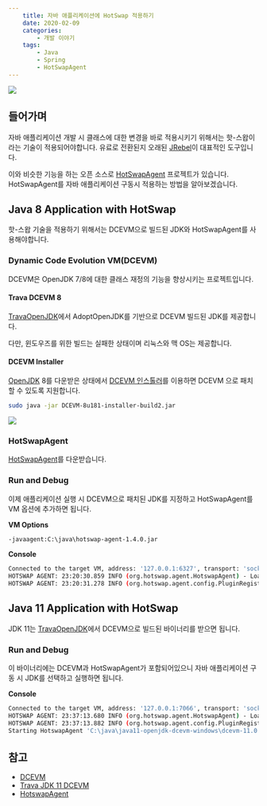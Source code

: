 ```yaml
---
    title: 자바 애플리케이션에 HotSwap 적용하기
    date: 2020-02-09
    categories:
        - 개발 이야기
    tags:
        - Java
        - Spring
        - HotSwapAgent
---
```


![](/images/2020/hot-swap.png)

## 들어가며
자바 애플리케이션 개발 시 클래스에 대한 변경을 바로 적용시키기 위해서는 핫-스왑이라는 기술이 적용되어야합니다. 유료로 전환된지 오래된 [JRebel](https://www.jrebel.com/products/jrebel)이 대표적인 도구입니다.

이와 비슷한 기능을 하는 오픈 소스로 [HotSwapAgent](https://github.com/HotswapProjects/HotswapAgent) 프로젝트가 있습니다. HotSwapAgent를 자바 애플리케이션 구동시 적용하는 방법을 알아보겠습니다.

## Java 8 Application with HotSwap  
핫-스왑 기술을 적용하기 위해서는 DCEVM으로 빌드된 JDK와 HotSwapAgent를 사용해야합니다.

### Dynamic Code Evolution VM(DCEVM)  
DCEVM은 OpenJDK 7/8에 대한 클래스 재정의 기능을 향상시키는 프로젝트입니다.

#### Trava DCEVM 8
[TravaOpenJDK](https://github.com/TravaOpenJDK/trava-jdk-8-dcevm)에서 AdoptOpenJDK를 기반으로 DCEVM 빌드된 JDK를 제공합니다.

다만, 윈도우즈를 위한 빌드는 실패한 상태이며 리눅스와 맥 OS는 제공합니다.

#### DCEVM Installer
[OpenJDK](https://github.com/ojdkbuild/ojdkbuild) 8를 다운받은 상태에서 [DCEVM 인스톨러](https://github.com/dcevm/dcevm/releases)를 이용하면 DCEVM 으로 패치할 수 있도록 지원합니다.

```sh
sudo java -jar DCEVM-8u181-installer-build2.jar
```

![](/images/2020/dcevm-8u181-installer-build2.png)

### HotSwapAgent  

[HotSwapAgent](https://github.com/HotswapProjects/HotswapAgent/releases/tag/RELEASE-1.4.0)를 다운받습니다.

### Run and Debug  
이제 애플리케이션 실행 시 DCEVM으로 패치된 JDK를 지정하고 HotSwapAgent를 VM 옵션에 추가하면 됩니다.

**VM Options**
```sh
-javaagent:C:\java\hotswap-agent-1.4.0.jar
```

**Console**
```sh
Connected to the target VM, address: '127.0.0.1:6327', transport: 'socket'
HOTSWAP AGENT: 23:20:30.859 INFO (org.hotswap.agent.HotswapAgent) - Loading Hotswap agent {1.4.0} - unlimited runtime class redefinition.
HOTSWAP AGENT: 23:20:31.278 INFO (org.hotswap.agent.config.PluginRegistry) - Discovered plugins: [JdkPlugin, Hotswapper, WatchResources, ClassInitPlugin, AnonymousClassPatch, Hibernate, Hibernate3JPA, Hibernate3, Spring, Jersey1, Jersey2, Jetty, Tomcat, ZK, Logback, Log4j2, MyFaces, Mojarra, Omnifaces, ELResolver, WildFlyELResolver, OsgiEquinox, Owb, Proxy, WebObjects, Weld, JBossModules, ResteasyRegistry, Deltaspike, GlassFish, Vaadin, Wicket, CxfJAXRS, FreeMarker, Undertow, MyBatis]
```

## Java 11 Application with HotSwap
JDK 11는 [TravaOpenJDK](https://github.com/TravaOpenJDK/trava-jdk-11-dcevm/releases)에서 DCEVM으로 빌드된 바이너리를 받으면 됩니다.

### Run and Debug
이 바이너리에는 DCEVM과 HotSwapAgent가 포함되어있으니 자바 애플리케이션 구동 시 JDK를 선택하고 실행하면 됩니다.

**Console**
```sh
Connected to the target VM, address: '127.0.0.1:7066', transport: 'socket'
HOTSWAP AGENT: 23:37:13.680 INFO (org.hotswap.agent.HotswapAgent) - Loading Hotswap agent {1.4.0} - unlimited runtime class redefinition.
HOTSWAP AGENT: 23:37:13.882 INFO (org.hotswap.agent.config.PluginRegistry) - Discovered plugins: [JdkPlugin, Hotswapper, WatchResources, ClassInitPlugin, AnonymousClassPatch, Hibernate, Hibernate3JPA, Hibernate3, Spring, Jersey1, Jersey2, Jetty, Tomcat, ZK, Logback, Log4j2, MyFaces, Mojarra, Omnifaces, ELResolver, WildFlyELResolver, OsgiEquinox, Owb, Proxy, WebObjects, Weld, JBossModules, ResteasyRegistry, Deltaspike, GlassFish, Vaadin, Wicket, CxfJAXRS, FreeMarker, Undertow, MyBatis]
Starting HotswapAgent 'C:\java\java11-openjdk-dcevm-windows\dcevm-11.0.5+5\lib\hotswap\hotswap-agent.jar'
```

## 참고  
- [DCEVM](https://github.com/dcevm/dcevm)  
- [Trava JDK 11 DCEVM](https://github.com/TravaOpenJDK/trava-jdk-11-dcevm)  
- [HotswapAgent](https://github.com/HotswapProjects/HotswapAgent)  